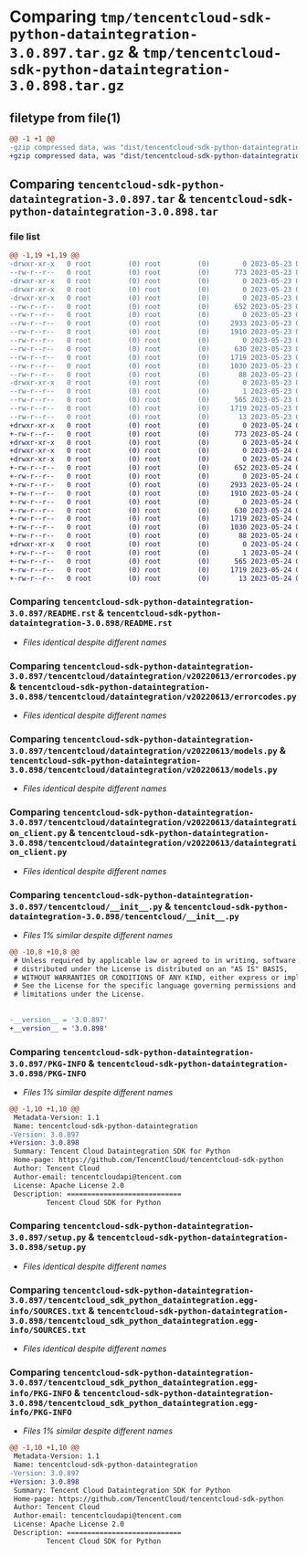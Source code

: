 # Comparing `tmp/tencentcloud-sdk-python-dataintegration-3.0.897.tar.gz` & `tmp/tencentcloud-sdk-python-dataintegration-3.0.898.tar.gz`

## filetype from file(1)

```diff
@@ -1 +1 @@
-gzip compressed data, was "dist/tencentcloud-sdk-python-dataintegration-3.0.897.tar", last modified: Tue May 23 02:20:10 2023, max compression
+gzip compressed data, was "dist/tencentcloud-sdk-python-dataintegration-3.0.898.tar", last modified: Wed May 24 01:54:40 2023, max compression
```

## Comparing `tencentcloud-sdk-python-dataintegration-3.0.897.tar` & `tencentcloud-sdk-python-dataintegration-3.0.898.tar`

### file list

```diff
@@ -1,19 +1,19 @@
-drwxr-xr-x   0 root         (0) root         (0)        0 2023-05-23 02:20:10.000000 tencentcloud-sdk-python-dataintegration-3.0.897/
--rw-r--r--   0 root         (0) root         (0)      773 2023-05-23 02:20:09.000000 tencentcloud-sdk-python-dataintegration-3.0.897/README.rst
-drwxr-xr-x   0 root         (0) root         (0)        0 2023-05-23 02:20:10.000000 tencentcloud-sdk-python-dataintegration-3.0.897/tencentcloud/
-drwxr-xr-x   0 root         (0) root         (0)        0 2023-05-23 02:20:10.000000 tencentcloud-sdk-python-dataintegration-3.0.897/tencentcloud/dataintegration/
-drwxr-xr-x   0 root         (0) root         (0)        0 2023-05-23 02:20:10.000000 tencentcloud-sdk-python-dataintegration-3.0.897/tencentcloud/dataintegration/v20220613/
--rw-r--r--   0 root         (0) root         (0)      652 2023-05-23 02:20:09.000000 tencentcloud-sdk-python-dataintegration-3.0.897/tencentcloud/dataintegration/v20220613/errorcodes.py
--rw-r--r--   0 root         (0) root         (0)        0 2023-05-23 02:20:09.000000 tencentcloud-sdk-python-dataintegration-3.0.897/tencentcloud/dataintegration/v20220613/__init__.py
--rw-r--r--   0 root         (0) root         (0)     2933 2023-05-23 02:20:09.000000 tencentcloud-sdk-python-dataintegration-3.0.897/tencentcloud/dataintegration/v20220613/models.py
--rw-r--r--   0 root         (0) root         (0)     1910 2023-05-23 02:20:09.000000 tencentcloud-sdk-python-dataintegration-3.0.897/tencentcloud/dataintegration/v20220613/dataintegration_client.py
--rw-r--r--   0 root         (0) root         (0)        0 2023-05-23 02:20:09.000000 tencentcloud-sdk-python-dataintegration-3.0.897/tencentcloud/dataintegration/__init__.py
--rw-r--r--   0 root         (0) root         (0)      630 2023-05-23 02:20:09.000000 tencentcloud-sdk-python-dataintegration-3.0.897/tencentcloud/__init__.py
--rw-r--r--   0 root         (0) root         (0)     1719 2023-05-23 02:20:10.000000 tencentcloud-sdk-python-dataintegration-3.0.897/PKG-INFO
--rw-r--r--   0 root         (0) root         (0)     1030 2023-05-23 02:20:09.000000 tencentcloud-sdk-python-dataintegration-3.0.897/setup.py
--rw-r--r--   0 root         (0) root         (0)       88 2023-05-23 02:20:10.000000 tencentcloud-sdk-python-dataintegration-3.0.897/setup.cfg
-drwxr-xr-x   0 root         (0) root         (0)        0 2023-05-23 02:20:10.000000 tencentcloud-sdk-python-dataintegration-3.0.897/tencentcloud_sdk_python_dataintegration.egg-info/
--rw-r--r--   0 root         (0) root         (0)        1 2023-05-23 02:20:10.000000 tencentcloud-sdk-python-dataintegration-3.0.897/tencentcloud_sdk_python_dataintegration.egg-info/dependency_links.txt
--rw-r--r--   0 root         (0) root         (0)      565 2023-05-23 02:20:10.000000 tencentcloud-sdk-python-dataintegration-3.0.897/tencentcloud_sdk_python_dataintegration.egg-info/SOURCES.txt
--rw-r--r--   0 root         (0) root         (0)     1719 2023-05-23 02:20:10.000000 tencentcloud-sdk-python-dataintegration-3.0.897/tencentcloud_sdk_python_dataintegration.egg-info/PKG-INFO
--rw-r--r--   0 root         (0) root         (0)       13 2023-05-23 02:20:10.000000 tencentcloud-sdk-python-dataintegration-3.0.897/tencentcloud_sdk_python_dataintegration.egg-info/top_level.txt
+drwxr-xr-x   0 root         (0) root         (0)        0 2023-05-24 01:54:40.000000 tencentcloud-sdk-python-dataintegration-3.0.898/
+-rw-r--r--   0 root         (0) root         (0)      773 2023-05-24 01:54:40.000000 tencentcloud-sdk-python-dataintegration-3.0.898/README.rst
+drwxr-xr-x   0 root         (0) root         (0)        0 2023-05-24 01:54:40.000000 tencentcloud-sdk-python-dataintegration-3.0.898/tencentcloud/
+drwxr-xr-x   0 root         (0) root         (0)        0 2023-05-24 01:54:40.000000 tencentcloud-sdk-python-dataintegration-3.0.898/tencentcloud/dataintegration/
+drwxr-xr-x   0 root         (0) root         (0)        0 2023-05-24 01:54:40.000000 tencentcloud-sdk-python-dataintegration-3.0.898/tencentcloud/dataintegration/v20220613/
+-rw-r--r--   0 root         (0) root         (0)      652 2023-05-24 01:54:40.000000 tencentcloud-sdk-python-dataintegration-3.0.898/tencentcloud/dataintegration/v20220613/errorcodes.py
+-rw-r--r--   0 root         (0) root         (0)        0 2023-05-24 01:54:40.000000 tencentcloud-sdk-python-dataintegration-3.0.898/tencentcloud/dataintegration/v20220613/__init__.py
+-rw-r--r--   0 root         (0) root         (0)     2933 2023-05-24 01:54:40.000000 tencentcloud-sdk-python-dataintegration-3.0.898/tencentcloud/dataintegration/v20220613/models.py
+-rw-r--r--   0 root         (0) root         (0)     1910 2023-05-24 01:54:40.000000 tencentcloud-sdk-python-dataintegration-3.0.898/tencentcloud/dataintegration/v20220613/dataintegration_client.py
+-rw-r--r--   0 root         (0) root         (0)        0 2023-05-24 01:54:40.000000 tencentcloud-sdk-python-dataintegration-3.0.898/tencentcloud/dataintegration/__init__.py
+-rw-r--r--   0 root         (0) root         (0)      630 2023-05-24 01:54:40.000000 tencentcloud-sdk-python-dataintegration-3.0.898/tencentcloud/__init__.py
+-rw-r--r--   0 root         (0) root         (0)     1719 2023-05-24 01:54:40.000000 tencentcloud-sdk-python-dataintegration-3.0.898/PKG-INFO
+-rw-r--r--   0 root         (0) root         (0)     1030 2023-05-24 01:54:40.000000 tencentcloud-sdk-python-dataintegration-3.0.898/setup.py
+-rw-r--r--   0 root         (0) root         (0)       88 2023-05-24 01:54:40.000000 tencentcloud-sdk-python-dataintegration-3.0.898/setup.cfg
+drwxr-xr-x   0 root         (0) root         (0)        0 2023-05-24 01:54:40.000000 tencentcloud-sdk-python-dataintegration-3.0.898/tencentcloud_sdk_python_dataintegration.egg-info/
+-rw-r--r--   0 root         (0) root         (0)        1 2023-05-24 01:54:40.000000 tencentcloud-sdk-python-dataintegration-3.0.898/tencentcloud_sdk_python_dataintegration.egg-info/dependency_links.txt
+-rw-r--r--   0 root         (0) root         (0)      565 2023-05-24 01:54:40.000000 tencentcloud-sdk-python-dataintegration-3.0.898/tencentcloud_sdk_python_dataintegration.egg-info/SOURCES.txt
+-rw-r--r--   0 root         (0) root         (0)     1719 2023-05-24 01:54:40.000000 tencentcloud-sdk-python-dataintegration-3.0.898/tencentcloud_sdk_python_dataintegration.egg-info/PKG-INFO
+-rw-r--r--   0 root         (0) root         (0)       13 2023-05-24 01:54:40.000000 tencentcloud-sdk-python-dataintegration-3.0.898/tencentcloud_sdk_python_dataintegration.egg-info/top_level.txt
```

### Comparing `tencentcloud-sdk-python-dataintegration-3.0.897/README.rst` & `tencentcloud-sdk-python-dataintegration-3.0.898/README.rst`

 * *Files identical despite different names*

### Comparing `tencentcloud-sdk-python-dataintegration-3.0.897/tencentcloud/dataintegration/v20220613/errorcodes.py` & `tencentcloud-sdk-python-dataintegration-3.0.898/tencentcloud/dataintegration/v20220613/errorcodes.py`

 * *Files identical despite different names*

### Comparing `tencentcloud-sdk-python-dataintegration-3.0.897/tencentcloud/dataintegration/v20220613/models.py` & `tencentcloud-sdk-python-dataintegration-3.0.898/tencentcloud/dataintegration/v20220613/models.py`

 * *Files identical despite different names*

### Comparing `tencentcloud-sdk-python-dataintegration-3.0.897/tencentcloud/dataintegration/v20220613/dataintegration_client.py` & `tencentcloud-sdk-python-dataintegration-3.0.898/tencentcloud/dataintegration/v20220613/dataintegration_client.py`

 * *Files identical despite different names*

### Comparing `tencentcloud-sdk-python-dataintegration-3.0.897/tencentcloud/__init__.py` & `tencentcloud-sdk-python-dataintegration-3.0.898/tencentcloud/__init__.py`

 * *Files 1% similar despite different names*

```diff
@@ -10,8 +10,8 @@
 # Unless required by applicable law or agreed to in writing, software
 # distributed under the License is distributed on an "AS IS" BASIS,
 # WITHOUT WARRANTIES OR CONDITIONS OF ANY KIND, either express or implied.
 # See the License for the specific language governing permissions and
 # limitations under the License.
 
 
-__version__ = '3.0.897'
+__version__ = '3.0.898'
```

### Comparing `tencentcloud-sdk-python-dataintegration-3.0.897/PKG-INFO` & `tencentcloud-sdk-python-dataintegration-3.0.898/PKG-INFO`

 * *Files 1% similar despite different names*

```diff
@@ -1,10 +1,10 @@
 Metadata-Version: 1.1
 Name: tencentcloud-sdk-python-dataintegration
-Version: 3.0.897
+Version: 3.0.898
 Summary: Tencent Cloud Dataintegration SDK for Python
 Home-page: https://github.com/TencentCloud/tencentcloud-sdk-python
 Author: Tencent Cloud
 Author-email: tencentcloudapi@tencent.com
 License: Apache License 2.0
 Description: ============================
         Tencent Cloud SDK for Python
```

### Comparing `tencentcloud-sdk-python-dataintegration-3.0.897/setup.py` & `tencentcloud-sdk-python-dataintegration-3.0.898/setup.py`

 * *Files identical despite different names*

### Comparing `tencentcloud-sdk-python-dataintegration-3.0.897/tencentcloud_sdk_python_dataintegration.egg-info/SOURCES.txt` & `tencentcloud-sdk-python-dataintegration-3.0.898/tencentcloud_sdk_python_dataintegration.egg-info/SOURCES.txt`

 * *Files identical despite different names*

### Comparing `tencentcloud-sdk-python-dataintegration-3.0.897/tencentcloud_sdk_python_dataintegration.egg-info/PKG-INFO` & `tencentcloud-sdk-python-dataintegration-3.0.898/tencentcloud_sdk_python_dataintegration.egg-info/PKG-INFO`

 * *Files 1% similar despite different names*

```diff
@@ -1,10 +1,10 @@
 Metadata-Version: 1.1
 Name: tencentcloud-sdk-python-dataintegration
-Version: 3.0.897
+Version: 3.0.898
 Summary: Tencent Cloud Dataintegration SDK for Python
 Home-page: https://github.com/TencentCloud/tencentcloud-sdk-python
 Author: Tencent Cloud
 Author-email: tencentcloudapi@tencent.com
 License: Apache License 2.0
 Description: ============================
         Tencent Cloud SDK for Python
```

